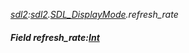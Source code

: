 _[sdl2](../../modules/sdl2/sdl2-module.md):[sdl2](../../modules/sdl2/sdl2-module.md).[SDL\_DisplayMode](../../modules/sdl2/sdl2-sdl_displaymode.md).refresh\_rate_
##### Field refresh\_rate:[Int](../../modules/wonkey/wonkey-types-int.md)

